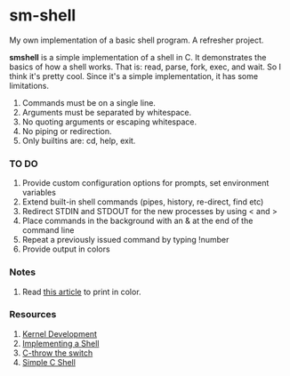 # sm-shell
My own implementation of a basic shell program. A refresher project. 

<b>smshell</b> is a simple implementation of a shell in C. It demonstrates the basics of how a shell works. That is: read, parse, fork, exec, and wait. So I think it's pretty cool. Since it's a simple implementation, it has some limitations.

1. Commands must be on a single line.
2. Arguments must be separated by whitespace.
3. No quoting arguments or escaping whitespace.
4. No piping or redirection.
5. Only builtins are: cd, help, exit.

### TO DO
1. Provide custom configuration options for prompts, set environment variables
2. Extend built-in shell commands (pipes, history, re-direct, find etc)
3. Redirect STDIN and STDOUT for the new processes by using < and >
4. Place commands in the background with an & at the end of the command line
5. Repeat a previously issued command by typing !number 
6. Provide output in colors

### Notes
1. Read [this article](http://www.linuxjournal.com/article/8603) to print in color.

### Resources
1. [Kernel Development](https://brennan.io/2016/11/14/kernel-dev-ep3/)
2. [Implementing a Shell](https://www.gnu.org/software/libc/manual/html_node/Implementing-a-Shell.html#Implementing-a-Shell)
3. [C-throw the switch](http://www.throwtheswitch.org/)
4. [Simple C Shell](https://github.com/jmreyes/simple-c-shell)
